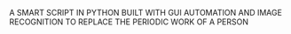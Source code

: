 A SMART SCRIPT IN PYTHON BUILT WITH GUI AUTOMATION AND IMAGE RECOGNITION TO REPLACE THE PERIODIC WORK OF A PERSON
